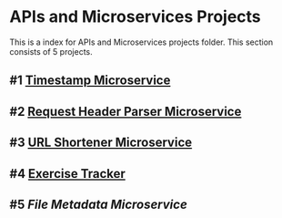 # APIs and Microservices Projects
This is a index for APIs and Microservices projects folder. This section consists of 5 projects.
## #1 [Timestamp Microservice](/apis-and-microservices/timestamp-microservice/)
## #2 [Request Header Parser Microservice](/apis-and-microservices/request-header-parser/)
## #3 [URL Shortener Microservice](/apis-and-microservices/url-shortener/)
## #4 [Exercise Tracker](/apis-and-microservices/exercise-tracker/)
## #5 *File Metadata Microservice*
